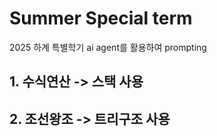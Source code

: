 # Summer Special term
2025 하계 특별학기
ai agent를 활용하여 prompting 

## 1. 수식연산 -> 스택 사용


## 2. 조선왕조 -> 트리구조 사용
